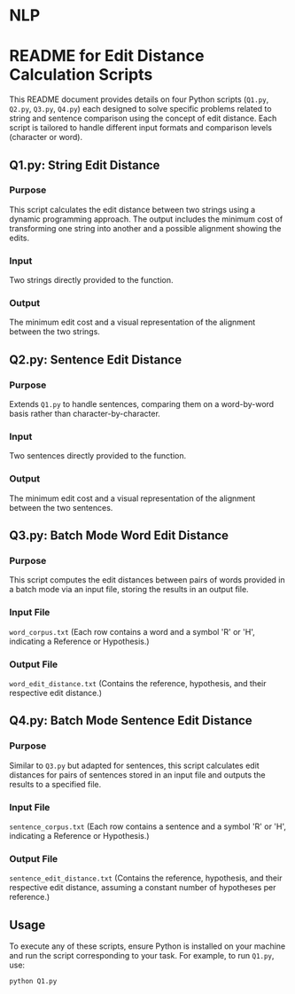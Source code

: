 # NLP
# README for Edit Distance Calculation Scripts

This README document provides details on four Python scripts (`Q1.py`, `Q2.py`, `Q3.py`, `Q4.py`) each designed to solve specific problems related to string and sentence comparison using the concept of edit distance. Each script is tailored to handle different input formats and comparison levels (character or word).

## Q1.py: String Edit Distance

### Purpose
This script calculates the edit distance between two strings using a dynamic programming approach. The output includes the minimum cost of transforming one string into another and a possible alignment showing the edits.

### Input
Two strings directly provided to the function.

### Output
The minimum edit cost and a visual representation of the alignment between the two strings.

## Q2.py: Sentence Edit Distance

### Purpose
Extends `Q1.py` to handle sentences, comparing them on a word-by-word basis rather than character-by-character.

### Input
Two sentences directly provided to the function.

### Output
The minimum edit cost and a visual representation of the alignment between the two sentences.

## Q3.py: Batch Mode Word Edit Distance

### Purpose
This script computes the edit distances between pairs of words provided in a batch mode via an input file, storing the results in an output file.

### Input File
`word_corpus.txt` (Each row contains a word and a symbol 'R' or 'H', indicating a Reference or Hypothesis.)

### Output File
`word_edit_distance.txt` (Contains the reference, hypothesis, and their respective edit distance.)
## Q4.py: Batch Mode Sentence Edit Distance

### Purpose
Similar to `Q3.py` but adapted for sentences, this script calculates edit distances for pairs of sentences stored in an input file and outputs the results to a specified file.

### Input File
`sentence_corpus.txt` (Each row contains a sentence and a symbol 'R' or 'H', indicating a Reference or Hypothesis.)

### Output File
`sentence_edit_distance.txt` (Contains the reference, hypothesis, and their respective edit distance, assuming a constant number of hypotheses per reference.)

## Usage

To execute any of these scripts, ensure Python is installed on your machine and run the script corresponding to your task. For example, to run `Q1.py`, use:

```bash
python Q1.py
